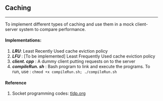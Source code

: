 ## Caching
-----


To implement different types of caching and use them in a mock client-server system to compare performance. 
#### Implementations: 
1. **_LRU_**: Least Recently Used cache eviction policy
2. **_LFU_** : [To be implemented] Least Frequently Used cache eviction policy
3. **_client. cpp_** : A dummy client putting requests on to the server
4. **_compileRun. sh_** : Bash program to link and execute the programs. To run, use : `chmod +x compileRun.sh; ./compileRun.sh`


#### Reference
1. Socket programming codes: <a href="https://tldp.org/LDP/LG/issue74/tougher.html" target="_blank">tldp.org</a>
